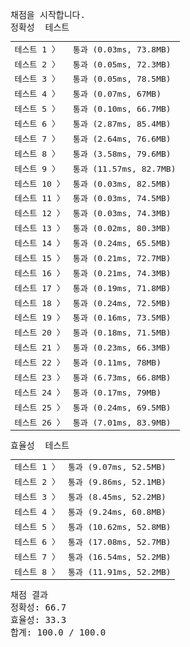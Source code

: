 <pre class="console-content"><div></div><div class="console-heading">채점을 시작합니다.</div><div class="console-message">정확성  테스트</div><table class="console-test-group" data-category="correctness"><tbody><tr data-testcase-id="27723"><td valign="top" class="td-label">테스트 1 <span>〉</span></td><td class="result passed">통과 (0.03ms, 73.8MB)</td></tr><tr data-testcase-id="27724"><td valign="top" class="td-label">테스트 2 <span>〉</span></td><td class="result passed">통과 (0.05ms, 72.3MB)</td></tr><tr data-testcase-id="27725"><td valign="top" class="td-label">테스트 3 <span>〉</span></td><td class="result passed">통과 (0.05ms, 78.5MB)</td></tr><tr data-testcase-id="27726"><td valign="top" class="td-label">테스트 4 <span>〉</span></td><td class="result passed">통과 (0.07ms, 67MB)</td></tr><tr data-testcase-id="27727"><td valign="top" class="td-label">테스트 5 <span>〉</span></td><td class="result passed">통과 (0.10ms, 66.7MB)</td></tr><tr data-testcase-id="27728"><td valign="top" class="td-label">테스트 6 <span>〉</span></td><td class="result passed">통과 (2.87ms, 85.4MB)</td></tr><tr data-testcase-id="27729"><td valign="top" class="td-label">테스트 7 <span>〉</span></td><td class="result passed">통과 (2.64ms, 76.6MB)</td></tr><tr data-testcase-id="27730"><td valign="top" class="td-label">테스트 8 <span>〉</span></td><td class="result passed">통과 (3.58ms, 79.6MB)</td></tr><tr data-testcase-id="27731"><td valign="top" class="td-label">테스트 9 <span>〉</span></td><td class="result passed">통과 (11.57ms, 82.7MB)</td></tr><tr data-testcase-id="27732"><td valign="top" class="td-label">테스트 10 <span>〉</span></td><td class="result passed">통과 (0.03ms, 82.5MB)</td></tr><tr data-testcase-id="27733"><td valign="top" class="td-label">테스트 11 <span>〉</span></td><td class="result passed">통과 (0.03ms, 74.5MB)</td></tr><tr data-testcase-id="27734"><td valign="top" class="td-label">테스트 12 <span>〉</span></td><td class="result passed">통과 (0.03ms, 74.3MB)</td></tr><tr data-testcase-id="27735"><td valign="top" class="td-label">테스트 13 <span>〉</span></td><td class="result passed">통과 (0.02ms, 80.3MB)</td></tr><tr data-testcase-id="27736"><td valign="top" class="td-label">테스트 14 <span>〉</span></td><td class="result passed">통과 (0.24ms, 65.5MB)</td></tr><tr data-testcase-id="27737"><td valign="top" class="td-label">테스트 15 <span>〉</span></td><td class="result passed">통과 (0.21ms, 72.7MB)</td></tr><tr data-testcase-id="27738"><td valign="top" class="td-label">테스트 16 <span>〉</span></td><td class="result passed">통과 (0.21ms, 74.3MB)</td></tr><tr data-testcase-id="27739"><td valign="top" class="td-label">테스트 17 <span>〉</span></td><td class="result passed">통과 (0.19ms, 71.8MB)</td></tr><tr data-testcase-id="27740"><td valign="top" class="td-label">테스트 18 <span>〉</span></td><td class="result passed">통과 (0.24ms, 72.5MB)</td></tr><tr data-testcase-id="27741"><td valign="top" class="td-label">테스트 19 <span>〉</span></td><td class="result passed">통과 (0.16ms, 73.5MB)</td></tr><tr data-testcase-id="27742"><td valign="top" class="td-label">테스트 20 <span>〉</span></td><td class="result passed">통과 (0.18ms, 71.5MB)</td></tr><tr data-testcase-id="27743"><td valign="top" class="td-label">테스트 21 <span>〉</span></td><td class="result passed">통과 (0.23ms, 66.3MB)</td></tr><tr data-testcase-id="27744"><td valign="top" class="td-label">테스트 22 <span>〉</span></td><td class="result passed">통과 (0.11ms, 78MB)</td></tr><tr data-testcase-id="27745"><td valign="top" class="td-label">테스트 23 <span>〉</span></td><td class="result passed">통과 (6.73ms, 66.8MB)</td></tr><tr data-testcase-id="27746"><td valign="top" class="td-label">테스트 24 <span>〉</span></td><td class="result passed">통과 (0.17ms, 79MB)</td></tr><tr data-testcase-id="27747"><td valign="top" class="td-label">테스트 25 <span>〉</span></td><td class="result passed">통과 (0.24ms, 69.5MB)</td></tr><tr data-testcase-id="27748"><td valign="top" class="td-label">테스트 26 <span>〉</span></td><td class="result passed">통과 (7.01ms, 83.9MB)</td></tr></tbody></table><div class="console-message">효율성  테스트</div><table class="console-test-group" data-category="effectiveness"><tbody><tr data-testcase-id="27749"><td valign="top" class="td-label">테스트 1 <span>〉</span></td><td class="result passed">통과 (9.07ms, 52.5MB)</td></tr><tr data-testcase-id="27750"><td valign="top" class="td-label">테스트 2 <span>〉</span></td><td class="result passed">통과 (9.86ms, 52.1MB)</td></tr><tr data-testcase-id="27751"><td valign="top" class="td-label">테스트 3 <span>〉</span></td><td class="result passed">통과 (8.45ms, 52.2MB)</td></tr><tr data-testcase-id="27752"><td valign="top" class="td-label">테스트 4 <span>〉</span></td><td class="result passed">통과 (9.24ms, 60.8MB)</td></tr><tr data-testcase-id="27753"><td valign="top" class="td-label">테스트 5 <span>〉</span></td><td class="result passed">통과 (10.62ms, 52.8MB)</td></tr><tr data-testcase-id="27754"><td valign="top" class="td-label">테스트 6 <span>〉</span></td><td class="result passed">통과 (17.08ms, 52.7MB)</td></tr><tr data-testcase-id="27755"><td valign="top" class="td-label">테스트 7 <span>〉</span></td><td class="result passed">통과 (16.54ms, 52.2MB)</td></tr><tr data-testcase-id="27756"><td valign="top" class="td-label">테스트 8 <span>〉</span></td><td class="result passed">통과 (11.91ms, 52.2MB)</td></tr></tbody></table><div class="console-heading">채점 결과</div><div class="console-message">정확성: 66.7</div><div class="console-message">효율성: 33.3</div><div class="console-message">합계: 100.0 / 100.0</div></pre>